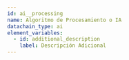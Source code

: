 ```yaml
---
id: ai__processing
name: Algoritmo de Procesamiento o IA
datachain_type: ai
element_variables:
  - id: additional_description
    label: Descripción Adicional
---
```

